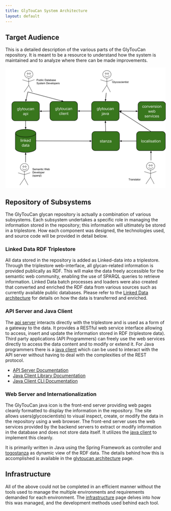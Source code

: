 ```yaml
---
title: GlyTouCan System Architecture
layout: default
---
```

## Target Audience

This is a detailed description of the various parts of the GlyTouCan repository.  It is meant to be a resource to understand how the system is maintained and to analyze where there can be made improvements.

![Glytoucan System Architecture diagram](/images/system/glytoucan2-system-architecture.svg)
## Repository of Subsystems

The GlyTouCan glycan repository is actually a combination of various subsystems.  Each subsystem undertakes a specific role in managing the information stored in the repository; this information will ultimately be stored in a triplestore.  How each component was designed, the technologies used, and source code will be provided in detail below.

### Linked Data RDF Triplestore

All data stored in the repository is added as Linked-data into a triplestore.  Through the triplestore web-interface, all glycan-related information is provided publically as RDF.  This will make the data freely accessible for the semantic web community, enabling the use of SPARQL queries to retrieve information.  Linked Data batch processes and loaders were also created that converted and enriched the RDF data from various sources such as currently available public databases.  Please refer to the [Linked Data architecture](quadstore) for details on how the data is transferred and enriched.

### API Server and Java Client

The [api server](http://api.glytoucan.org) interacts directly with the triplestore and is used as a form of a gateway to the data.  It provides a RESTful web service interface allowing to access, insert and update the information stored in RDF (triplestore data).  Third party applications (API Programmers) can freely use the web services directly to access the data content and to modify or extend it.  For Java programmers there is a [java client](http://github.com/glytoucan/client) which can be used to interact with the API server without having to deal with the complexities of the REST protocol.

* [API Server Documentation](https://github.com/glytoucan/api)
* [Java Client Library Documentation](https://github.com/glytoucan/client)
* [Java Client CLI Documentation](https://github.com/glytoucan/databaseSync)

### Web Server and Internationalization

The GlyTouCan java icon is the front-end server providing web pages cleanly formatted to display the information in the repository.  The site allows users(glycoscientists) to visual inspect, create, or modify the data in the repository using a web browser.  The front-end server uses the web services provided by the backend servers to extract or modify information in the database and does not store data itself.  It utilizes the [java client](http://github.com/glytoucan/client) to implement this cleanly.  

It is primarily written in Java using the Spring Framework as controller and [togostanza](http://www.togostanza.org/) as dynamic view of the RDF data.  The details behind how this is accomplished is available in the [glytoucan architecture](glytoucan) page.

## Infrastructure

All of the above could not be completed in an efficient manner without the tools used to manage the multiple environments and requirements demanded for each environment.  The [infrastructure](infrastructure) page delves into how this was managed, and the development methods used behind each tool.

